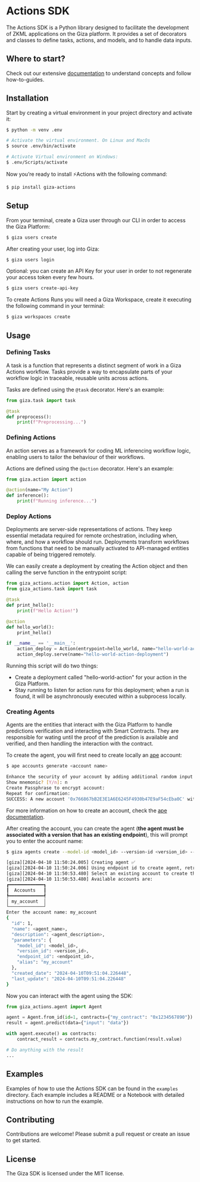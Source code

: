 
# Actions SDK

The Actions SDK is a Python library designed to facilitate the development of ZKML applications on the Giza platform. It provides a set of decorators and classes to define tasks, actions, and models, and to handle data inputs.

## Where to start?

Check out our extensive [documentation](https://actions.gizatech.xyz/welcome/giza-actions-sdk) to understand concepts and follow how-to-guides.

## Installation

Start by creating a virtual environment in your project directory and activate it:

```bash
$ python -m venv .env

# Activate the virtual environment. On Linux and MacOs
$ source .env/bin/activate

# Activate Virtual environment on Windows:
$ .env/Scripts/activate
```

Now you’re ready to install ⚡Actions with the following command:

```bash
$ pip install giza-actions
```

## Setup

From your terminal, create a Giza user through our CLI in order to access the Giza Platform:

```bash
$ giza users create
```

After creating your user, log into Giza:

```bash
$ giza users login
```

Optional: you can create an API Key for your user in order to not regenerate your access token every few hours.

```bash
$ giza users create-api-key
```

To create Actions Runs you will need a Giza Workspace, create it executing the following command in your terminal:

```bash
$ giza workspaces create
```

## Usage

### Defining Tasks

A task is a function that represents a distinct segment of work in a Giza Actions workflow. Tasks provide a way to encapsulate parts of your workflow logic in traceable, reusable units across actions.

Tasks are defined using the `@task` decorator. Here's an example:

```python
from giza.task import task

@task
def preprocess():
    print(f"Preprocessing...")
```

### Defining Actions

An action serves as a framework for coding ML inferencing workflow logic, enabling users to tailor the behaviour of their workflows.

Actions are defined using the `@action` decorator. Here's an example:

```python
from giza.action import action

@action(name="My Action")
def inference():
    print(f"Running inference...")
```

### Deploy Actions

Deployments are server-side representations of actions. They keep essential metadata required for remote orchestration, including when, where, and how a workflow should run. Deployments transform workflows from functions that need to be manually activated to API-managed entities capable of being triggered remotely.

We can easily create a deployment by creating the Action object and then calling the serve function in the entrypoint script:

```python
from giza_actions.action import Action, action
from giza_actions.task import task

@task
def print_hello():
    print(f"Hello Action!")

@action
def hello_world():
    print_hello()

if __name__ == '__main__':
    action_deploy = Action(entrypoint=hello_world, name="hello-world-action")
    action_deploy.serve(name="hello-world-action-deployment")
```

Running this script will do two things:

- Create a deployment called "hello-world-action" for your action in the Giza Platform.
- Stay running to listen for action runs for this deployment; when a run is found, it will be asynchronously executed within a subprocess locally.

### Creating Agents

Agents are the entities that interact with the Giza Platform to handle predictions verification and interacting with Smart Contracts. They are responsible for wating until the proof of the prediction is available and verified, and then handling the interaction with the contract.

To create the agent, you will first need to create locally an [ape](https://apeworx.io/framework/) account:

```bash
$ ape accounts generate <account name>

Enhance the security of your account by adding additional random input:
Show mnemonic? [Y/n]: n
Create Passphrase to encrypt account:
Repeat for confirmation:
SUCCESS: A new account '0x766867bB2E3E1A6E6245F4930b47E9aF54cEba0C' with HDPath m/44'/60'/0'/0/0 has been added with the id '<account name>'
```

For more information on how to create an account, check the [ape documentation](https://docs.apeworx.io/ape/stable/userguides/accounts.html).

After creating the account, you can create the agent (**the agent must be associated with a version that has an existing endpoint**), this will prompt you to enter the account name:

```bash
$ giza agents create --model-id <model_id> --version-id <version_id> --name <agent_name> --description <agent_description>

[giza][2024-04-10 11:50:24.005] Creating agent ✅
[giza][2024-04-10 11:50:24.006] Using endpoint id to create agent, retrieving model id and version id
[giza][2024-04-10 11:50:53.480] Select an existing account to create the agent.
[giza][2024-04-10 11:50:53.480] Available accounts are:
┏━━━━━━━━━━━━━┓
┃  Accounts   ┃
┡━━━━━━━━━━━━━┩
│ my_account  │
└─────────────┘
Enter the account name: my_account
{
  "id": 1,
  "name": <agent_name>,
  "description": <agent_description>,
  "parameters": {
    "model_id": <model_id>,
    "version_id": <version_id>,
    "endpoint_id": <endpoint_id>,
    "alias": "my_account"
  },
  "created_date": "2024-04-10T09:51:04.226448",
  "last_update": "2024-04-10T09:51:04.226448"
}
```

Now you can interact with the agent using the SDK:

```python
from giza_actions.agent import Agent

agent = Agent.from_id(id=1, contracts={"my_contract": "0x1234567890"})
result = agent.predict(data={"input": "data"})

with agent.execute() as contracts:
    contract_result = contracts.my_contract.function(result.value)

# Do anything with the result
...
```

## Examples

Examples of how to use the Actions SDK can be found in the `examples` directory. Each example includes a README or a Notebook with detailed instructions on how to run the example.

## Contributing

Contributions are welcome! Please submit a pull request or create an issue to get started.

## License

The Giza SDK is licensed under the MIT license.
